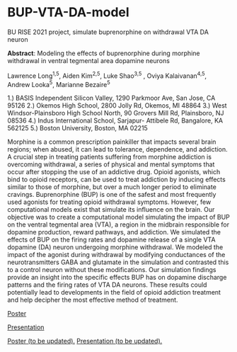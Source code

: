 # BUP-VTA-DA-model
BU RISE 2021 project, simulate buprenorphine on withdrawal VTA DA neuron

**Abstract**:
Modeling the effects of buprenorphine during morphine withdrawal in ventral tegmental area dopamine neurons 

Lawrence Long<sup>1,5</sup>, Aiden Kim<sup>2,5</sup>, Luke Shao<sup>3,5</sup> , Oviya Kalaivanan<sup>4,5</sup>, Andrew Looka<sup>5</sup>, Marianne Bezaire<sup>5</sup>

1.) BASIS Independent Silicon Valley, 1290 Parkmoor Ave, San Jose, CA 95126
2.) Okemos High School, 2800 Jolly Rd, Okemos, MI 48864
3.) West Windsor-Plainsboro High School North, 90 Grovers Mill Rd, Plainsboro, NJ 08536
4.) Indus International School, Sarjapur- Attibele Rd, Bangalore, KA 562125 
5.) Boston University, Boston, MA 02215

Morphine is a common prescription painkiller that impacts several brain regions; when abused, it can lead to tolerance, dependence, and addiction. A crucial step in treating patients suffering from morphine addiction is overcoming withdrawal, a series of physical and mental symptoms that occur after stopping the use of an addictive drug. Opioid agonists, which bind to opioid receptors, can be used to treat addiction by inducing effects similar to those of morphine, but over a much longer period to eliminate cravings. Buprenorphine (BUP) is one of the safest and most frequently used agonists for treating opioid withdrawal symptoms. However, few computational models exist that simulate its influence on the brain. Our objective was to create a computational model simulating the impact of BUP on the ventral tegmental area (VTA), a region in the midbrain responsible for dopamine production, reward pathways, and addiction. We simulated the effects of BUP on the firing rates and dopamine release of a single VTA dopamine (DA) neuron undergoing morphine withdrawal. We modeled the impact of the agonist during withdrawal by modifying conductances of the neurotransmitters GABA and glutamate in the simulation and contrasted this to a control neuron without these modifications. Our simulation findings provide an insight into the specific effects BUP has on dopamine discharge patterns and the firing rates of VTA DA neurons. These results could potentially lead to developments in the field of opioid addiction treatment and help decipher the most effective method of treatment. 

[Poster](/Poster.pptx.pdf)

[Presentation](/RISEPresentation.pdf)

<a href="oohs.github.io/BUP-VTA-DA-model/Poster.pptx.pdf" target="_blank">Poster (to be updated).</a>
<a href="oohs.github.io/BUP-VTA-DA-model/RISEPresentation.pdf" target="_blank">Presentation (to be updated).</a>
